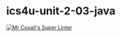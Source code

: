 # ics4u-unit-2-03-java

[![Mr Coxall's Super Linter](https://github.com/Rodas-Nega1/ics4u-unit-2-03-java/workflows/Mr%20Coxall's%20Super%20Linter/badge.svg)](https://github.com/Rodas-Nega1/ics4u-unit-2-03-java/actions/)
